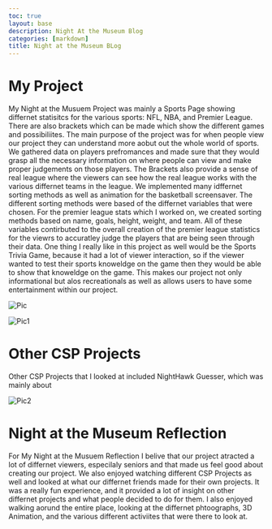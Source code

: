 ```yaml
---
toc: true
layout: base
description: Night At the Museum Blog
categories: [markdown]
title: Night at the Museum BLog
---
```


# My Project
My Night at the Musuem Project was mainly a Sports Page showing differnet statisitcs for the various sports: NFL, NBA, and Premier League. There are also brackets which can be made which show the different games and possibiliites. The main purpose of the project was for when people view our project they can understand more aobut out the whole world of sports. We gathered data on players prefromances and made sure that they would grasp all the necessary information on where people can view and make proper judgements on those players. The Brackets also provide a sense of real league where the viewers can see how the real league works with the various differnet teams in the league. We implemented many idffernet sorting methods as well as animation for the basketball screensaver. The different sorting methods were based of the differnet variables that were chosen. For the premier league stats which I worked on, we created sorting methods based on name, goals, height, weight, and team. All of these variables contirbuted to the overall creation of the premier league statistics for the viewrs to accuratley judge the players that are being seen through their data. One thing I really like in this project as well would be the Sports Trivia Game, because it had a lot of viewer interaction, so if the viewer wanted to test their sports knoweldge on the game then they would be able to show that knoweldge on the game. This makes our project not only informational but alos recreationals as well as allows users to have some entertainment within our project.

![]({{site.baseurl}}/images/myproject1.JPG "Pic")

![]({{site.baseurl}}/images/myproject2.JPG "Pic1")


# Other CSP Projects
Other CSP Projects that I looked at included NightHawk Guesser, which was mainly about 


![]({{site.baseurl}}/images/otherproject1.JPG "Pic2")


# Night at the Museum Reflection
For My Night at the Musuem Reflection I belive that our project atracted a lot of differnet viewers, especilaly seniors and that made us feel good about creating our project. We also enjoyed watching different CSP Projects as well and looked at what our differnet friends made for their own projects. It was a really fun experience, and it provided a lot of insight on other differnet projects and what people decided to do for them. I also enjoyed walking aorund the entire place, looking at the differnet phtoographs, 3D Animation, and the various different activiites that were there to look at.


